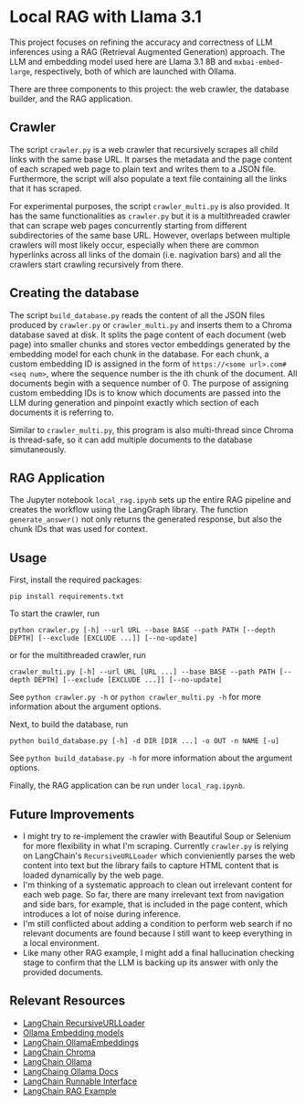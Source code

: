 # Local RAG with Llama 3.1
This project focuses on refining the accuracy and correctness of LLM inferences using a RAG (Retrieval Augmented Generation) approach. The LLM and embedding model used here are Llama 3.1 8B and ``mxbai-embed-large``, respectively, both of which are launched with Ollama. 

There are three components to this project: the web crawler, the database builder, and the RAG application.

## Crawler
The script ``crawler.py`` is a web crawler that recursively scrapes all child links with the same base URL. It parses the metadata and the page content of each scraped web page to plain text and writes them to a JSON file. Furthermore, the script will also populate a text file containing all the links that it has scraped.

For experimental purposes, the script ``crawler_multi.py`` is also provided. It has the same functionalities as ``crawler.py`` but it is a multithreaded crawler that can scrape web pages concurrently starting from different subdirectories of the same base URL. However, overlaps between multiple crawlers will most likely occur, especially when there are common hyperlinks across all links of the domain (i.e. nagivation bars) and all the crawlers start crawling recursively from there.

## Creating the database
The script ``build_database.py`` reads the content of all the JSON files produced by ``crawler.py`` or ``crawler_multi.py`` and inserts them to a Chroma database saved at disk. It splits the page content of each document (web page) into smaller chunks and stores vector embeddings generated by the embedding model for each chunk in the database. For each chunk, a custom embedding ID is assigned in the form of ``https://<some url>.com#<seq num>``, where the sequence number is the ith chunk of the document. All documents begin with a sequence number of 0. The purpose of assigning custom embedding IDs is to know which documents are passed into the LLM during generation and pinpoint exactly which section of each documents it is referring to.

Similar to ``crawler_multi.py``, this program is also multi-thread since Chroma is thread-safe, so it can add multiple documents to the database simutaneously.

## RAG Application
The Jupyter notebook ``local_rag.ipynb`` sets up the entire RAG pipeline and creates the workflow using the LangGraph library. The function ``generate_answer()`` not only returns the generated response, but also the chunk IDs that was used for context. 

## Usage
First, install the required packages:
```
pip install requirements.txt
```

To start the crawler, run
```
python crawler.py [-h] --url URL --base BASE --path PATH [--depth DEPTH] [--exclude [EXCLUDE ...]] [--no-update]
```
or for the multithreaded crawler, run
```
crawler_multi.py [-h] --url URL [URL ...] --base BASE --path PATH [--depth DEPTH] [--exclude [EXCLUDE ...]] [--no-update]
```
See ``python crawler.py -h`` or ``python crawler_multi.py -h`` for more information about the argument options.

Next, to build the database, run
```
python build_database.py [-h] -d DIR [DIR ...] -o OUT -n NAME [-u]
```
See ``python build_database.py -h`` for more information about the argument options.

Finally, the RAG application can be run under ``local_rag.ipynb``.

## Future Improvements
- I might try to re-implement the crawler with Beautiful Soup or Selenium for more flexibility in what I'm scraping. Currently ``crawler.py`` is relying on LangChain's ``RecursiveURLLoader`` which convieniently parses the web content into text but the library fails to capture HTML content that is loaded dynamically by the web page. 
- I'm thinking of a systematic approach to clean out irrelevant content for each web page. So far, there are many irrelevant text from navigation and side bars, for example, that is included in the page content, which introduces a lot of noise during inference. 
- I'm still conflicted about adding a condition to perform web search if no relevant documents are found because I still want to keep everything in a local environment.
- Like many other RAG example, I might add a final hallucination checking stage to confirm that the LLM is backing up its answer with only the provided documents.

## Relevant Resources
- [LangChain RecursiveURLLoader](https://python.langchain.com/v0.2/docs/integrations/document_loaders/recursive_url/)
- [Ollama Embedding models](https://ollama.com/blog/embedding-models)
- [LangChain OllamaEmbeddings](https://python.langchain.com/v0.2/docs/integrations/text_embedding/ollama/)
- [LangChain Chroma](https://python.langchain.com/v0.2/docs/integrations/vectorstores/chroma/)
- [LangChain Ollama](https://python.langchain.com/v0.2/docs/integrations/providers/ollama/)
- [LangChaing Ollama Docs](https://api.python.langchain.com/en/latest/llms/langchain_community.llms.ollama.Ollama.html#langchain_community.llms.ollama.Ollama)
- [LangChain Runnable Interface](https://python.langchain.com/v0.1/docs/expression_language/interface/)
- [LangChain RAG Example](https://github.com/langchain-ai/langgraph/blob/main/examples/rag/langgraph_crag_local.ipynb)